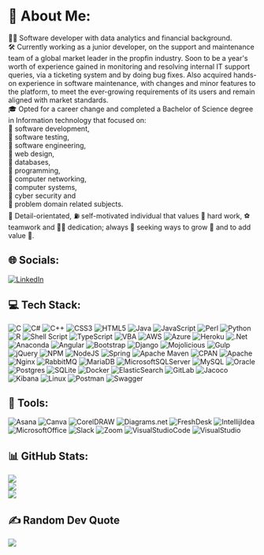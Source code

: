 
<!--
**TanyaHendricks/TanyaHendricks** is a ✨ _special_ ✨ repository because its `README.md` (this file) appears on your GitHub profile.

Here are some ideas to get you started:

- 🔭 I’m currently working on ...
- 🌱 I’m currently learning ...
- 👯 I’m looking to collaborate on ...
- 🤔 I’m looking for help with ...
- 💬 Ask me about ...
- 📫 How to reach me: ...
- 😄 Pronouns: ...
- ⚡ Fun fact: ...
-->

# 💫 About Me:
👩‍💻 Software developer with data analytics and financial background. <br> 🛠 Currently working as a junior developer, on the support and maintenance team of a global market leader in the propfin industry. Soon to be a year's worth of experience gained in monitoring and resolving internal IT support queries, via a ticketing system and by doing bug fixes. Also acquired hands-on experience in software maintenance, with changes and minor features to the platform, to meet the ever-growing requirements of its users and remain aligned with market standards. <br> 🎓 Opted for a career change and completed a Bachelor of Science degree in Information technology that focused on: <br> 📌 software development, <br> 📌 software testing, <br> 📌 software engineering, <br> 📌 web design, <br> 📌 databases, <br> 📌 programming, <br> 📌 computer networking, <br> 📌 computer systems, <br> 📌 cyber security and <br> 📌 problem domain related subjects. <br> 🔎 Detail-orientated, ⛽️ self-motivated individual that values 🧹 hard work, ⚽️  teamwork and 🏋️‍♀️ dedication; always 👀 seeking ways to grow 🌱 and to add value 💎.


## 🌐 Socials:
[![LinkedIn](https://img.shields.io/badge/LinkedIn-%230077B5.svg?logo=linkedin&logoColor=white)](https://www.linkedin.com/in/tanya-hendricks-67bb41225/) 

## 💻 Tech Stack:
![C](https://img.shields.io/badge/c-%2300599C.svg?style=for-the-badge&logo=c&logoColor=white) ![C#](https://img.shields.io/badge/c%23-%23239120.svg?style=for-the-badge&logo=c-sharp&logoColor=white) ![C++](https://img.shields.io/badge/c++-%2300599C.svg?style=for-the-badge&logo=c%2B%2B&logoColor=white) ![CSS3](https://img.shields.io/badge/css3-%231572B6.svg?style=for-the-badge&logo=css3&logoColor=white) ![HTML5](https://img.shields.io/badge/html5-%23E34F26.svg?style=for-the-badge&logo=html5&logoColor=white) ![Java](https://img.shields.io/badge/java-%23ED8B00.svg?style=for-the-badge&logo=java&logoColor=white) ![JavaScript](https://img.shields.io/badge/javascript-%23323330.svg?style=for-the-badge&logo=javascript&logoColor=%23F7DF1E) ![Perl](https://img.shields.io/badge/perl-%2339457E.svg?style=for-the-badge&logo=perl&logoColor=white) ![Python](https://img.shields.io/badge/python-3670A0?style=for-the-badge&logo=python&logoColor=ffdd54) ![R](https://img.shields.io/badge/r-%23276DC3.svg?style=for-the-badge&logo=r&logoColor=white) ![Shell Script](https://img.shields.io/badge/shell_script-%23121011.svg?style=for-the-badge&logo=gnu-bash&logoColor=white) ![TypeScript](https://img.shields.io/badge/typescript-%23007ACC.svg?style=for-the-badge&logo=typescript&logoColor=white) ![VBA](https://img.shields.io/badge/vba-%23121011.svg?style=for-the-badge&logo=vbat&logoColor=white) ![AWS](https://img.shields.io/badge/AWS-%23FF9900.svg?style=for-the-badge&logo=amazon-aws&logoColor=white) ![Azure](https://img.shields.io/badge/azure-%230072C6.svg?style=for-the-badge&logo=azure-devops&logoColor=white) ![Heroku](https://img.shields.io/badge/heroku-%23430098.svg?style=for-the-badge&logo=heroku&logoColor=white) ![.Net](https://img.shields.io/badge/.NET-5C2D91?style=for-the-badge&logo=.net&logoColor=white) ![Anaconda](https://img.shields.io/badge/Anaconda-%2344A833.svg?style=for-the-badge&logo=anaconda&logoColor=white) ![Angular](https://img.shields.io/badge/angular-%23DD0031.svg?style=for-the-badge&logo=angular&logoColor=white) ![Bootstrap](https://img.shields.io/badge/bootstrap-%23563D7C.svg?style=for-the-badge&logo=bootstrap&logoColor=white) ![Django](https://img.shields.io/badge/django-%23092E20.svg?style=for-the-badge&logo=django&logoColor=white) ![Mojolicious](https://img.shields.io/badge/Mojolicious-%23E34F26.svg?style=for-the-badge&logo=mojolicious&logoColor=white) ![Gulp](https://img.shields.io/badge/GULP-%23CF4647.svg?style=for-the-badge&logo=gulp&logoColor=white) ![jQuery](https://img.shields.io/badge/jquery-%230769AD.svg?style=for-the-badge&logo=jquery&logoColor=white) ![NPM](https://img.shields.io/badge/NPM-%23000000.svg?style=for-the-badge&logo=npm&logoColor=white) ![NodeJS](https://img.shields.io/badge/node.js-6DA55F?style=for-the-badge&logo=node.js&logoColor=white) ![Spring](https://img.shields.io/badge/spring-%236DB33F.svg?style=for-the-badge&logo=spring&logoColor=white)  ![Apache Maven](https://img.shields.io/badge/Apache%20Maven-C71A36?style=for-the-badge&logo=Apache%20Maven&logoColor=white) ![CPAN](https://img.shields.io/badge/CPAN-%23000000.svg?style=for-the-badge&logo=CPAN&logoColor=white) ![Apache](https://img.shields.io/badge/apache-%23D42029.svg?style=for-the-badge&logo=apache&logoColor=white) ![Nginx](https://img.shields.io/badge/nginx-%23009639.svg?style=for-the-badge&logo=nginx&logoColor=white) ![RabbitMQ](https://img.shields.io/badge/rabbitmq-FF6C37?style=for-the-badge&logo=rabbitmq&logoColor=white) ![MariaDB](https://img.shields.io/badge/MariaDB-003545?style=for-the-badge&logo=mariadb&logoColor=white) ![MicrosoftSQLServer](https://img.shields.io/badge/Microsoft%20SQL%20Sever-CC2927?style=for-the-badge&logo=microsoft%20sql%20server&logoColor=white) ![MySQL](https://img.shields.io/badge/mysql-%2300f.svg?style=for-the-badge&logo=mysql&logoColor=white) ![Oracle](https://img.shields.io/badge/Oracle-CC2927?style=for-the-badge&logo=oracle&logoColor=white) ![Postgres](https://img.shields.io/badge/postgres-%23316192.svg?style=for-the-badge&logo=postgresql&logoColor=white) ![SQLite](https://img.shields.io/badge/sqlite-%2307405e.svg?style=for-the-badge&logo=sqlite&logoColor=white)  ![Docker](https://img.shields.io/badge/docker-%230db7ed.svg?style=for-the-badge&logo=docker&logoColor=white) ![ElasticSearch](https://img.shields.io/badge/-ElasticSearch-005571?style=for-the-badge&logo=elasticsearch) ![GitLab](https://img.shields.io/badge/gitlab-%23ED8B00.svg?style=for-the-badge&logo=gitlab&logoColor=white) ![Jacoco](https://img.shields.io/badge/jacoco-%23323330.svg?style=for-the-badge&logo=jacoco&logoColor=%23F7DF1E) ![Kibana](https://img.shields.io/badge/Kibana-%23000000.svg?style=for-the-badge&logo=kibana&logoColor=white) ![Linux](https://img.shields.io/badge/Linux-%23121011.svg?style=for-the-badge&logo=linux&logoColor=%23F7DF1E)  ![Postman](https://img.shields.io/badge/Postman-FF6C37?style=for-the-badge&logo=postman&logoColor=white) ![Swagger](https://img.shields.io/badge/-Swagger-%23Clojure?style=for-the-badge&logo=swagger&logoColor=white) 

## 🧰 Tools:
![Asana](https://img.shields.io/badge/asana-%23D42029.svg?style=for-the-badge&logo=Asana&logoColor=white) ![Canva](https://img.shields.io/badge/Canva-%2300C4CC.svg?style=for-the-badge&logo=Canva&logoColor=white) ![CorelDRAW](https://img.shields.io/badge/CorelDRAW-%23239120.svg?style=for-the-badge&logo=CorelDRAW&logoColor=white) ![Diagrams.net](https://img.shields.io/badge/Diagrams.net-%23323330.svg?style=for-the-badge&logo=Diagrams.net&logoColor=%23ED8B00) ![FreshDesk](https://img.shields.io/badge/FreshDesk-%236DB33F.svg?style=for-the-badge&logo=FreshDesk&logoColor=white) ![IntellijIdea](https://img.shields.io/badge/Intellij%20Idea-%23430098.svg?style=for-the-badge&logo=intellij%20idea&logoColor=white) ![MicrosoftOffice](https://img.shields.io/badge/Microsoft%20Office-CC2927?style=for-the-badge&logo=microsoft%20office&logoColor=white) ![Slack](https://img.shields.io/badge/slack-%23121011.svg?style=for-the-badge&logo=slack&logoColor=white) ![Zoom](https://img.shields.io/badge/Zoom-%2300f.svg?style=for-the-badge&logo=Zoom&logoColor=white) ![VisualStudioCode](https://img.shields.io/badge/Visual%20Studio%20Code-%2300599C.svg?style=for-the-badge&logo=Visual%20Studio%20Code&logoColor=white) ![VisualStudio](https://img.shields.io/badge/Visual%20Studio-5C2D91?style=for-the-badge&logo=Visual%20Studio&logoColor=white)

## 📊 GitHub Stats:
![](https://github-readme-stats.vercel.app/api?username=TanyaHendricks&theme=omni&hide_border=true&include_all_commits=true&count_private=true)<br/>
![](https://github-readme-streak-stats.herokuapp.com/?user=TanyaHendricks&theme=omni&hide_border=true)<br/>
![](https://github-readme-stats.vercel.app/api/top-langs/?username=TanyaHendricks&theme=omni&hide_border=true&include_all_commits=true&count_private=true&layout=compact)

## ✍️ Random Dev Quote
![](https://quotes-github-readme.vercel.app/api?type=horizontal&theme=radical)

<!-- Proudly created with GPRM ( https://gprm.itsvg.in ) -->
